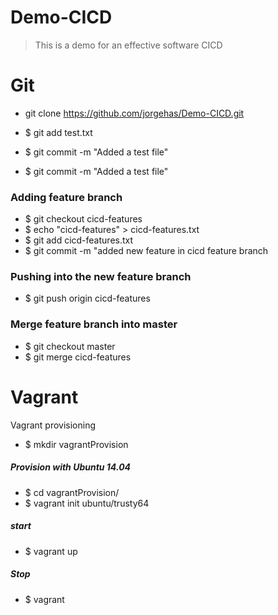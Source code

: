 
# Demo-CICD

> This is a demo for an effective software CICD



# Git

* git clone https://github.com/jorgehas/Demo-CICD.git

* $ git add test.txt
* $ git commit -m "Added a test file"
* $ git commit -m "Added a test file"
### Adding feature branch
* $ git checkout cicd-features
* $ echo "cicd-features" > cicd-features.txt
* $ git add cicd-features.txt
* $ git commit -m "added new feature in cicd feature branch

### Pushing into the new feature branch

* $ git push origin cicd-features

### Merge feature branch into master

* $ git checkout master
* $ git merge cicd-features

# Vagrant
Vagrant provisioning

* $ mkdir vagrantProvision
##### Provision with Ubuntu 14.04

* $ cd vagrantProvision/
* $ vagrant init ubuntu/trusty64
##### start

* $ vagrant up
##### Stop
* $ vagrant
